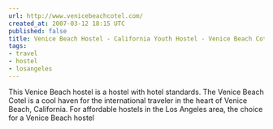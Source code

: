 ```yaml
---
url: http://www.venicebeachcotel.com/
created_at: 2007-03-12 18:15 UTC
published: false
title: Venice Beach Hostel - California Youth Hostel - Venice Beach Cotel
tags:
- travel
- hostel
- losangeles
---
```


This Venice Beach hostel is a hostel with hotel standards. The Venice Beach Cotel is a cool haven for the international traveler in the heart of Venice Beach, California. For affordable hostels in the Los Angeles area, the choice for a Venice Beach hostel
